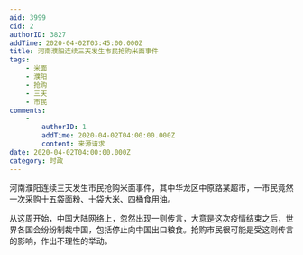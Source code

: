 ```yaml
---
aid: 3999
cid: 2
authorID: 3827
addTime: 2020-04-02T03:45:00.000Z
title: 河南濮阳连续三天发生市民抢购米面事件
tags:
    - 米面
    - 濮阳
    - 抢购
    - 三天
    - 市民
comments:
    -
        authorID: 1
        addTime: 2020-04-02T04:00:00.000Z
        content: 来源请求
date: 2020-04-02T04:00:00.000Z
category: 时政
---
```


河南濮阳连续三天发生市民抢购米面事件，其中华龙区中原路某超市，一市民竟然一次采购十五袋面粉、十袋大米、四桶食用油。

从这周开始，中国大陆网络上，忽然出现一则传言，大意是这次疫情结束之后，世界各国会纷纷制裁中国，包括停止向中国出口粮食。抢购市民很可能是受这则传言的影响，作出不理性的举动。
